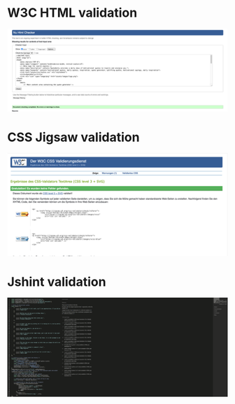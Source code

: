 # W3C HTML validation
![Screenshot W3C validation](assets/images/html-validation.png)

# CSS Jigsaw validation
![Screenshot Jigsaw validation](assets/images/jigsaw-validation.png)

# Jshint validation
![Screenshot Jshint validation](assets/images/jshint-validation.png)
